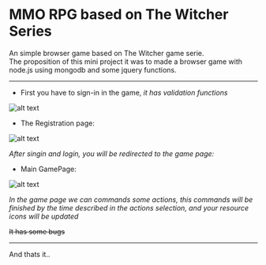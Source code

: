 # MMO RPG based on The Witcher Series

An simple browser game based on The Witcher game serie.  
The proposition of this mini project it was to made a browser game with node.js using mongodb and some jquery functions.  

---

* First you have to sign-in in the game, *it has validation functions*  

![alt text][logo2]

[logo2]: https://uploaddeimagens.com.br/images/001/889/820/original/Capturar.JPG "index page"  

* The Registration page:  

![alt text][logo3]

[logo3]: https://uploaddeimagens.com.br/images/001/889/821/original/Sem_título.png "Signin page"  

*After singin and login, you will be redirected to the game page:*  

* Main GamePage: 

![alt text][logo]

[logo]: https://uploaddeimagens.com.br/images/001/889/817/original/Capturar.JPG "'central' game page"  

*In the game page we can commands some actions, this commands will be finished by the time described in the actions selection, and your resource icons will be updated*  

~~It has some bugs~~  

---

And thats it..
